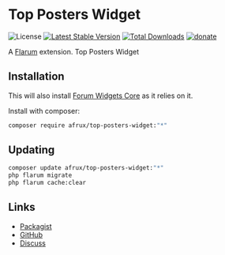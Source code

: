 # Top Posters Widget

![License](https://img.shields.io/badge/license-MIT-blue.svg?style=flat-square) [![Latest Stable Version](https://img.shields.io/packagist/v/afrux/top-posters-widget.svg?style=flat-square)](https://packagist.org/packages/afrux/top-posters-widget) [![Total Downloads](https://img.shields.io/packagist/dt/afrux/top-posters-widget.svg?style=flat-square)](https://packagist.org/packages/afrux/top-posters-widget) [![donate](https://img.shields.io/badge/donate-buy%20me%20a%20coffee-%23ffde39?style=flat-square)](https://www.buymeacoffee.com/sycho)

A [Flarum](http://flarum.org) extension. Top Posters Widget

## Installation

This will also install [Forum Widgets Core](https://github.com/afrux/forum-widgets-core) as it relies on it.

Install with composer:

```sh
composer require afrux/top-posters-widget:"*"
```

## Updating

```sh
composer update afrux/top-posters-widget:"*"
php flarum migrate
php flarum cache:clear
```

## Links

- [Packagist](https://packagist.org/packages/afrux/top-posters-widget)
- [GitHub](https://github.com/afrux/top-posters-widget)
- [Discuss](https://discuss.flarum.org/d/PUT_DISCUSS_SLUG_HERE)
